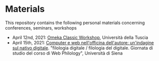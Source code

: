# Materials

This repository contains the following personal materials concerning conferences, seminars, workshops

- April 12nd, 2021: [Omeka Classic Workshop](https://emmcarbe.github.io/materials/20210412_omeka_basic/index.html), Università della Tuscia
- April 15th, 2021: [Computer e web nell'officina dell'autore: un'indagine sul nativo digitale](https://emmcarbe.github.io/materials/20210415_webphilology_unisi/index.html). "filologia digitale / filologia del digitale. Giornata di studio del corso di Web Philology", Università di Siena
